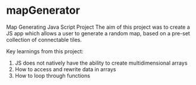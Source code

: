 # mapGenerator
Map Generating Java Script Project
The aim of this project was to create a JS app which allows a user to generate a random map, based on a pre-set collection of connectable tiles. 

Key learnings from this project:
1. JS does not natively have the ability to create multidimensional arrays
2. How to access and rewrite data in arrays
3. How to loop through functions
